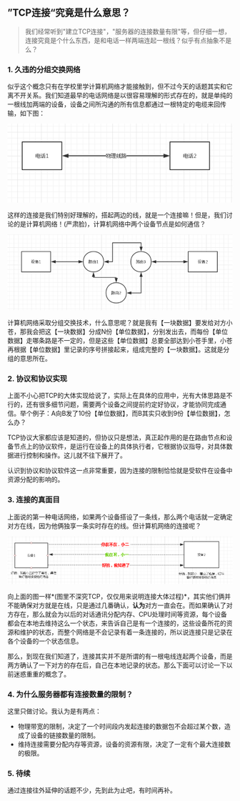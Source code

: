 ## ”TCP连接“究竟是什么意思？

> 我们经常听到"建立TCP连接"，"服务器的连接数量有限"等，但仔细一想，连接究竟是个什么东西，是和电话一样两端连起一根线？似乎有点抽象不是么？

### 1. 久违的分组交换网络

似乎这个概念只有在学校里学计算机网络才能接触到，但不过今天的话题其实和它离不开关系。我们知道最早的电话网络是以很容易理解的形式存在的，就是单纯的一根线加两端的设备，设备之间所沟通的所有信息都通过一根特定的电缆来回传输，如下图：

![](无标题.png)

这样的连接是我们特别好理解的，搭起两边的线，就是一个连接嘛！但是，我们讨论的是计算机网络！(严肃脸)，计算机网络中两个设备节点是如何通信？

![](无标题1.png)

计算机网络采取分组交换技术，什么意思呢？就是我有【一块数据】要发给对方小苍，那我会把这【一块数据】分成N份【单位数据】，分别发出去，而每份【单位数据】走哪条路是不一定的，但是这些【单位数据】总要全部达到小苍手里，小苍再根据【单位数据】里记录的序号拼接起来，组成完整的【一块数据】。这就是分组的意思所在。

### 2. 协议和协议实现

上面不小心把TCP的大体实现给说了，实际上在具体的应用中，光有大体思路是不行的，还有很多细节问题，需要两个设备之间提前约定好协议，才能协同完成通信。举个例子：A向B发了10份【单位数据】，而B其实只收到9份【单位数据】，怎么办？

TCP协议大家都应该是知道的，但协议只是想法，真正起作用的是在路由节点和设备节点上的协议软件，是运行在设备上的具体执行者，它根据协议指导，对具体数据进行控制和操作。这儿就不往下展开了。

认识到协议和协议软件这一点非常重要，因为连接的限制恰恰就是受软件在设备中资源分配的影响的。

### 3. 连接的真面目

上面说的第一种电话网络，如果两个设备搭设了一条线，那么两个电话就一定确定对方在线，因为他俩独享一条实时存在的线。但计算机网络的连接呢？

![这里不深究TCP，仅仅用来说明连接](无标题3.png)

向上面的图一样*(图里不深究TCP，仅仅用来说明连接大体过程)*，其实他们俩并不能确保对方就是在线，只是通过几番确认，**认为**对方一直会在。而如果确认了对方存在，那么就会为以后的对话通讯分配内存、CPU处理时间等资源，每个设备都会在本地去维持这么一个状态，来告诉自己是有一个连接的，这些设备所花的资源和维护的状态，而整个网络是不会记录有着一条连接的，所以说连接只是记录在各个设备的一个状态信息。

那么，到现在我们知道了，连接其实并不是所谓的有一根电线连起两个设备，而是两方确认了一下对方的存在后，自己在本地记录的状态。那么下面可以讨论一下以前迷惑重重的概念了。

### 4. 为什么服务器都有连接数量的限制？

这里只做讨论。我认为是有两点：

- 物理带宽的限制，决定了一个时间段内发起连接的数据包不会超过某个数，造成了设备的链接数量的限制。
- 维持连接需要分配内存等资源，设备的资源有限，决定了一定有个最大连接数的极限。

### 5. 待续

通过连接往外延伸的话题不少，先到此为止吧，有时间再补。

